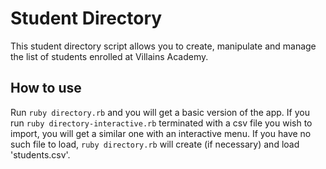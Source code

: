 # Student Directory #

This student directory script allows you to create, manipulate and manage the list of students enrolled at Villains Academy.

## How to use ##

Run `ruby directory.rb` and you will get a basic version of the app. If you run `ruby directory-interactive.rb` terminated with a csv file you wish to import, you will get a similar one with an interactive menu. If you have no such file to load, `ruby directory.rb` will create (if necessary) and load 'students.csv'.
